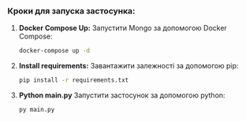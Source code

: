 ### Кроки  для запуска застосунка:

1. **Docker Compose Up:**
   Запустити  Mongo за допомогою Docker Compose:
   ```bash
   docker-compose up -d
2. **Install requirements:**
   Завантажити залежності за допомогою pip:
   ```bash
   pip install -r requirements.txt
3. **Python main.py**
   Запустити застосунок за допомогою python:
   ```bash
   py main.py